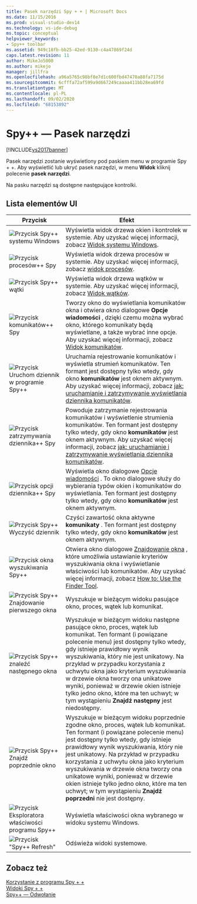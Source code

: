 ```yaml
---
title: Pasek narzędzi Spy + + | Microsoft Docs
ms.date: 11/15/2016
ms.prod: visual-studio-dev14
ms.technology: vs-ide-debug
ms.topic: conceptual
helpviewer_keywords:
- Spy++ toolbar
ms.assetid: 949c18fb-bb25-42ed-9130-c4a47869f24d
caps.latest.revision: 11
author: MikeJo5000
ms.author: mikejo
manager: jillfra
ms.openlocfilehash: a96a5765c98bf8e7d1c600fbd47478a88fa7175d
ms.sourcegitcommit: 6cfffa72af599a9d667249caaaa411bb28ea69fd
ms.translationtype: MT
ms.contentlocale: pl-PL
ms.lasthandoff: 09/02/2020
ms.locfileid: "68153892"
---
```

# <a name="spy-toolbar"></a>Spy++ — Pasek narzędzi
[!INCLUDE[vs2017banner](../includes/vs2017banner.md)]

Pasek narzędzi zostanie wyświetlony pod paskiem menu w programie Spy + +. Aby wyświetlić lub ukryć pasek narzędzi, w menu **Widok** kliknij polecenie **pasek narzędzi**.  
  
 Na pasku narzędzi są dostępne następujące kontrolki.  
  
## <a name="uielement-list"></a>Lista elementów UI  
  
|Przycisk|Efekt|  
|------------|------------|  
|![Przycisk Spy&#43;&#43; systemu Windows](../debugger/media/icon-spy-windows.gif "Icon_Spy + + _Windows")|Wyświetla widok drzewa okien i kontrolek w systemie. Aby uzyskać więcej informacji, zobacz [Widok systemu Windows](../debugger/windows-view.md).|  
|![Przycisk procesów&#43;&#43; Spy](../debugger/media/icon-spy-processes.gif "Icon_Spy + + _Processes")|Wyświetla widok drzewa procesów w systemie. Aby uzyskać więcej informacji, zobacz [widok procesów](../debugger/processes-view.md).|  
|![Przycisk Spy&#43;&#43; wątki](../debugger/media/icon-spy-threads.gif "Icon_Spy + + _Threads")|Wyświetla widok drzewa wątków w systemie. Aby uzyskać więcej informacji, zobacz [Widok wątków](../debugger/threads-view.md).|  
|![Przycisk komunikatów&#43;&#43; Spy](../debugger/media/icon-spy-messages.gif "Icon_Spy + + _Messages")|Tworzy okno do wyświetlania komunikatów okna i otwiera okno dialogowe **Opcje wiadomości** , dzięki czemu można wybrać okno, którego komunikaty będą wyświetlane, a także wybrać inne opcje. Aby uzyskać więcej informacji, zobacz [Widok komunikatów](../debugger/messages-view.md).|  
|![Przycisk Uruchom dziennik w programie Spy&#43;&#43; ](../debugger/media/icon-spy-startlog.gif "Icon_Spy + + _StartLog")|Uruchamia rejestrowanie komunikatów i wyświetla strumień komunikatów. Ten formant jest dostępny tylko wtedy, gdy okno **komunikatów** jest oknem aktywnym. Aby uzyskać więcej informacji, zobacz [jak: uruchamianie i zatrzymywanie wyświetlania dziennika komunikatów](../debugger/how-to-start-and-stop-the-message-log-display.md).|  
|![Przycisk zatrzymywania dziennika&#43;&#43; Spy](../debugger/media/icon-spy-stoplog.gif "Icon_Spy + + _StopLog")|Powoduje zatrzymanie rejestrowania komunikatów i wyświetlenie strumienia komunikatów. Ten formant jest dostępny tylko wtedy, gdy okno **komunikatów** jest oknem aktywnym. Aby uzyskać więcej informacji, zobacz [jak: uruchamianie i zatrzymywanie wyświetlania dziennika komunikatów](../debugger/how-to-start-and-stop-the-message-log-display.md).|  
|![Przycisk opcji dziennika&#43;&#43; Spy](../debugger/media/icon-spy-logoptions.gif "Icon_Spy + + _LogOptions")|Wyświetla okno dialogowe [Opcje wiadomości](../debugger/message-options-dialog-box.md) . To okno dialogowe służy do wybierania typów okien i komunikatów do wyświetlania. Ten formant jest dostępny tylko wtedy, gdy okno **komunikatów** jest oknem aktywnym.|  
|![Przycisk Spy&#43;&#43; Wyczyść dziennik](../debugger/media/spy-clearlog.gif "_ClearLog Spy + +")|Czyści zawartość okna aktywne **komunikaty** . Ten formant jest dostępny tylko wtedy, gdy okno **komunikatów** jest oknem aktywnym.|  
|![Przycisk okna wyszukiwania Spy&#43;&#43; ](../debugger/media/icon-spy-findwindow.gif "Icon_Spy + + _FindWindow")|Otwiera okno dialogowe [Znajdowanie okna](../debugger/find-window-dialog-box.md) , które umożliwia ustawianie kryteriów wyszukiwania okna i wyświetlanie właściwości lub komunikatów. Aby uzyskać więcej informacji, zobacz [How to: Use the Finder Tool](../debugger/how-to-use-the-finder-tool.md).|  
|![Przycisk Spy&#43;&#43; Znajdowanie pierwszego okna](../debugger/media/icon-spy-window.gif "Icon_Spy + + _Window")|Wyszukuje w bieżącym widoku pasujące okno, proces, wątek lub komunikat.|  
|![Przycisk Spy&#43;&#43; znaleźć następnego okna](../debugger/media/icon-spy-nextwindow.gif "Icon_Spy + + _NextWindow")|Wyszukuje w bieżącym widoku następne pasujące okno, proces, wątek lub komunikat. Ten formant (i powiązane polecenie menu) jest dostępny tylko wtedy, gdy istnieje prawidłowy wynik wyszukiwania, który nie jest unikatowy. Na przykład w przypadku korzystania z uchwytu okna jako kryterium wyszukiwania w drzewie okna tworzy ona unikatowe wyniki, ponieważ w drzewie okien istnieje tylko jedno okno, które ma ten uchwyt; w tym wystąpieniu **Znajdź następny** jest niedostępny.|  
|![Przycisk Spy&#43;&#43; Znajdź poprzednie okno](../debugger/media/icon-spy-prevwindow.gif "Icon_Spy + + _PrevWindow")|Wyszukuje w bieżącym widoku poprzednie zgodne okno, proces, wątek lub komunikat. Ten formant (i powiązane polecenie menu) jest dostępny tylko wtedy, gdy istnieje prawidłowy wynik wyszukiwania, który nie jest unikatowy. Na przykład w przypadku korzystania z uchwytu okna jako kryterium wyszukiwania w drzewie okna tworzy ona unikatowe wyniki, ponieważ w drzewie okien istnieje tylko jedno okno, które ma ten uchwyt; w tym wystąpieniu **Znajdź poprzedni** nie jest dostępny.|  
|![Przycisk Eksploratora właściwości programu Spy&#43;&#43; ](../debugger/media/icon-spy-propexp.gif "Icon_Spy + + _PropExp")|Wyświetla właściwości okna wybranego w widoku systemu Windows.|  
|![Przycisk "Spy&#43;&#43; Refresh"](../debugger/media/icon-spy-refresh.gif "Icon_Spy + + _Refresh")|Odświeża widoki systemowe.|  
  
## <a name="see-also"></a>Zobacz też  
 [Korzystanie z programu Spy + +](../debugger/using-spy-increment.md)   
 [Widoki Spy + +](../debugger/spy-increment-views.md)   
 [Spy++ — Odwołanie](../debugger/spy-increment-reference.md)
